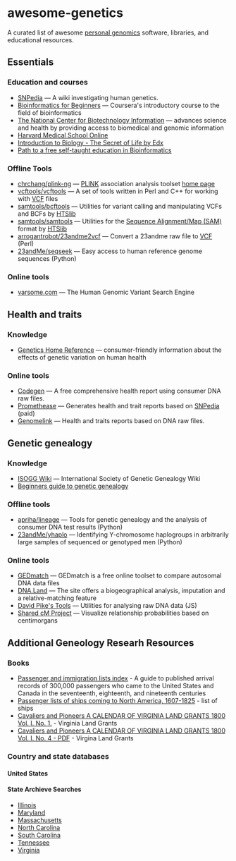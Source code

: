 # awesome-genetics
A curated list of awesome [personal genomics](https://en.wikipedia.org/wiki/Personal_genomics) software, libraries, and educational resources.

## Essentials
### Education and courses
* [SNPedia](http://snpedia.org/) — A wiki investigating human genetics.
* [Bioinformatics for Beginners](https://www.coursera.org/learn/bioinformatics/home/welcome) — Coursera's introductory course to the field of bioinformatics
* [The National Center for Biotechnology Information](https://www.ncbi.nlm.nih.gov/) — advances science and health by providing access to biomedical and genomic information
* [Harvard Medical School Online](https://onlinelearning.hms.harvard.edu/hmx/)
* [Introduction to Biology - The Secret of Life by Edx](https://www.edx.org/course/introduction-to-biology-the-secret-of-life-3)
* [Path to a free self-taught education in Bioinformatics](https://github.com/ossu/bioinformatics)


### Offline Tools
* [chrchang/plink-ng](https://github.com/chrchang/plink-ng) — [PLINK](https://en.wikipedia.org/wiki/PLINK_(genetic_tool-set)) association analysis toolset [home page](https://www.cog-genomics.org/plink/)
* [vcftools/vcftools](https://github.com/vcftools/vcftools) — A set of tools written in Perl and C++ for working with [VCF](https://en.wikipedia.org/wiki/Variant_Call_Format) files
* [samtools/bcftools](https://github.com/samtools/bcftools) — Utilities for variant calling and manipulating VCFs and BCFs by [HTSlib](http://www.htslib.org/)
* [samtools/samtools](https://github.com/samtools/samtools) — Utilities for the [Sequence Alignment/Map (SAM)](https://en.wikipedia.org/wiki/SAM_(file_format)) format by [HTSlib](http://www.htslib.org/)
* [arrogantrobot/23andme2vcf](https://github.com/arrogantrobot/23andme2vcf) — Convert a 23andme raw file to [VCF](https://en.wikipedia.org/wiki/Variant_Call_Format) (Perl)
* [23andMe/seqseek](https://github.com/23andMe/seqseek) — Easy access to human reference genome sequences (Python)

### Online tools
* [varsome.com](https://varsome.com/) — The Human Genomic Variant Search Engine

## Health and traits
### Knowledge
* [Genetics Home Reference](https://ghr.nlm.nih.gov/) — consumer-friendly information about the effects of genetic variation on human health

### Online tools
* [Codegen](https://codegen.eu/) — A free comprehensive health report using consumer DNA raw files.
* [Promethease](http://promethease.com/) — Generates health and trait reports based on [SNPedia](http://snpedia.org/) (paid)
* [Genomelink](https://genomelink.io/) — Health and traits reports based on DNA raw files.

## Genetic genealogy
### Knowledge
* [ISOGG Wiki](https://isogg.org/wiki/Wiki_Welcome_Page) — International Society of Genetic Genealogy Wiki
* [Beginners guide to genetic genealogy](https://sites.google.com/site/wheatonsurname/beginners-guide-to-genetic-genealogy)

### Offline tools
* [apriha/lineage](https://github.com/apriha/lineage) — Tools for genetic genealogy and the analysis of consumer DNA test results (Python)
* [23andMe/yhaplo](https://github.com/23andMe/yhaplo) — Identifying Y-chromosome haplogroups in arbitrarily large samples of sequenced or genotyped men (Python)

### Online tools
* [GEDmatch](https://www.gedmatch.com/) — GEDmatch is a free online toolset to compare autosomal DNA data files
* [DNA.Land](https://dna.land/) — The site offers a biogeographical analysis, imputation and a relative-matching feature
* [David Pike's Tools](http://www.math.mun.ca/~dapike/FF23utils/) — Utilities for analysing raw DNA data (JS)
* [Shared cM Project](https://dnapainter.com/tools/sharedcmv4) — Visualize relationship probabilities based on centimorgans

## Additional Geneology Researh Resources

### Books
* [Passenger and immigration lists index](https://archive.org/details/passengerimmigra0000filb/mode/2up) - A guide to published arrival records of 300,000 passengers who came to the United States and Canada in the seventeenth, eighteenth, and nineteenth centuries
* [Passenger lists of ships coming to North America, 1607-1825](https://archive.org/details/passengerlistsof00lanc/page/8/mode/2up) - list of ships
* [Cavaliers and Pioneers A CALENDAR OF VIRGINIA LAND GRANTS 1800 Vol. I. No. 1.](https://archive.org/details/cavalierspioneer1135nuge/mode/2up) - Virginia Land Grants
* [Cavaliers and Pioneers A CALENDAR OF VIRGINIA LAND GRANTS 1800 Vol. I. No. 4 - PDF](https://ia600604.us.archive.org/6/items/cavalierspioneer14nuge/cavalierspioneer14nuge.pdf) - Virgina Land Grants

 
### Country and state databases

#### United States

#### State Archieve Searches
* [Illinois](https://www.ilsos.gov/departments/archives/home.html)
* [Maryland](https://query.msa.maryland.gov/texis/search/)
* [Massachusetts](http://digitalarchives.sec.state.ma.us/)
* [North Carolina](https://archives.ncdcr.gov/)
* [South Carolina](http://www.usgwarchives.net/search/search.cgi/searchsc.htm)
* [Tennessee](https://tslaindexes.tn.gov/)
* [Virginia](https://lva.primo.exlibrisgroup.com/discovery/search)






